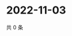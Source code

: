 # 2022-11-03

共 0 条

<!-- BEGIN WEIBO -->
<!-- 最后更新时间 Thu Nov 03 2022 02:08:12 GMT+0800 (China Standard Time) -->

<!-- END WEIBO -->
